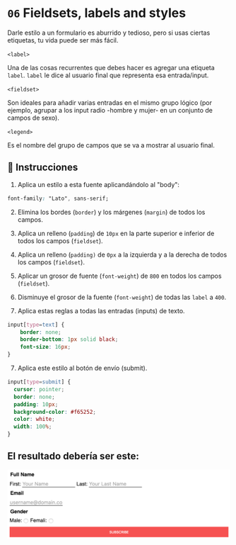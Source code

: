 # `06` Fieldsets, labels and styles

Darle estilo a un formulario es aburrido y tedioso, pero si usas ciertas etiquetas, tu vida puede ser más fácil. 

`<label>`  

Una de las cosas recurrentes que debes hacer es agregar una etiqueta `label`. `label` le dice al usuario final que representa esa entrada/input.

`<fieldset>` 

Son ideales para añadir varias entradas en el mismo grupo lógico (por ejemplo, agrupar a los input radio -hombre y mujer- en un conjunto de campos de sexo).

`<legend>`  

Es el nombre del grupo de campos que se va a mostrar al usuario final.

## 📝 Instrucciones

1. Aplica un estilo a esta fuente aplicandándolo al "body":

```css
font-family: "Lato", sans-serif;
```

2. Elimina los bordes (`border`) y los márgenes (`margin`) de todos los campos. 

2. Aplica un relleno (`padding`) de `10px` en la parte superior e inferior de todos los campos (`fieldset`). 

3. Aplica un relleno (`padding)` de `0px` a la izquierda y a la derecha de todos los campos (`fieldset`). 

4. Aplicar un grosor de fuente (`font-weight`) de `800` en todos los campos (`fieldset`).

5. Disminuye el grosor de la fuente (`font-weight`) de todas las `label` a `400`.

6. Aplica estas reglas a todas las entradas (inputs) de texto.

```css
input[type=text] {
	border: none;
	border-bottom: 1px solid black;
	font-size: 16px;
}
```

7. Aplica este estilo al botón de envío (submit).

```css
input[type=submit] {
  cursor: pointer;
  border: none;
  padding: 10px;
  background-color: #f65252;
  color: white;
  width: 100%;
}
```

## El resultado debería ser este:

![06-fieldsets-labels-and-styles](../../.learn/assets/NGmLdal.png?raw=true)
